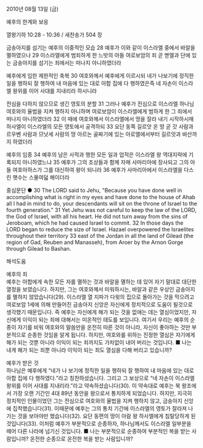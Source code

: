 2010년 08월 13일 (금)

예후의 한계와 보응



열왕기하 10:28 - 10:36 / 새찬송가 504 장


금송아지를 섬기는 예후의 이중적인 모습
28 예후가 이와 같이 이스라엘 중에서 바알을 멸하였으나 29 이스라엘에게 범죄하게 한 느밧의 아들 여로보암의 죄 곧 벧엘과 단에 있는 금송아지를 섬기는 죄에서는 떠나지 아니하였더라 

예후에게 임한 제한적인 축복
30 여호와께서 예후에게 이르시되 네가 나보기에 정직한 일을 행하되 잘 행하여 내 마음에 있는 대로 아합 집에 다 행하였은즉 네 자손이 이스라엘 왕위를 이어 사대를 지내리라 하시니라 

전심을 다하지 않으므로 생긴 영토의 분할
31 그러나 예후가 전심으로 이스라엘 하나님 여호와의 율법을 지켜 행하지 아니하며 여로보암이 이스라엘에게 범하게 한 그 죄에서 떠나지 아니하였더라 32 이 때에 여호와께서 이스라엘에서 땅을 잘라 내기 시작하시매 하사엘이 이스라엘의 모든 영토에서 공격하되 33 요단 동쪽 길르앗 온 땅 곧 갓 사람과 르우벤 사람과 므낫세 사람의 땅 아르논 골짜기에 있는 아로엘에서부터 길르앗과 바산까지 하였더라 

예후의 임종
34 예후의 남은 사적과 행한 모든 일과 업적은 이스라엘 왕 역대지략에 기록되지 아니하였느냐 35 예후가 그의 조상들과 함께 자매 사마리아에 장사되고 그의 아들 여호아하스가 그를 대신하여 왕이 되니라 36 예후가 사마리아에서 이스라엘을 다스린 햇수는 스물여덟 해이더라

중심문단 ● 30 The LORD said to Jehu, "Because you have done well in accomplishing what is right in my eyes and have done to the house of Ahab all I had in mind to do, your descendants will sit on the throne of Israel to the fourth generation." 31 Yet Jehu was not careful to keep the law of the LORD, the God of Israel, with all his heart. He did not turn away from the sins of Jeroboam, which he had caused Israel to commit. 32 In those days the LORD began to reduce the size of Israel. Hazael overpowered the Israelites throughout their territory 33 east of the Jordan in all the land of Gilead (the region of Gad, Reuben and Manasseh), from Aroer by the Arnon Gorge through Gilead to Bashan.

해석도움





예후의 죄  
예후는 아합에게 속한 모든 자를 멸하는 것과 바알을 멸하는 데 있어 자기 말대로 대단한 열정을 보였습니다. 하지만, 그는 여호와께서 미워하시는, 바알과 같은 우상인 금송아지를 멸하지 않았습니다(29). 이스라엘 열 지파가 다윗의 집으로 돌아가는 것을 막으려고 여로보암 1세에 의해 만들어진 금송아지 신앙은 자신에게 정치적으로 도움이 될것으로 생각했기 때문입니다. 즉 예후는 자신에게 해가 되는 것을 없애는 데는 열심이었지만, 자신에게 이익이 되는 죄에 대해서는 미온적인 태도를 보입니다. 여기서 우리는 예후의 순종이 자기를 비워 여호와의 말씀만을 온전히 따른 것이 아니라, 자신이 좋아하는 것만 부분적으로 순종한 것임을 알게 됩니다. 하지만, 여호와를 위하는 진정한 열심은 자기에게 해가 되는 것뿐 아니라 이익이 되는 죄까지도 가차없이 내어 버리는 것입니다.
■ 나는 내게 해가 되는 죄뿐 아니라 이익이 되는 죄도 열심을 다해 버리고 있습니까?

예후가 받은 것  
하나님은 예후에게 “네가 나 보기에 정직한 일을 행하되 잘 행하여 내 마음에 있는 대로 아합 집에 다 행하였다.”라고 칭찬하셨습니다. 그리고 그 보상으로 “네 자손이 이스라엘 왕위를 이어 사대를 지내리라.”라고 약속하셨습니다(30). 이 약속대로 예후는 북 왕조에서 가장 오랜 기간인 4대 89년 동안을 왕으로서 통치하게 되었습니다. 하지만, 지극히 정치적인 인물이었던 그는 전심으로 여호와의 율법을 지켜 행하지 않고, 금송아지 신앙에 집착했습니다(31). 이때문에 예후는 그의 통치 기간에 이스라엘의 영토가 잘라져 나가는 것을 보아야만 했습니다(32). 요단 동편의 땅이 아람 왕 하사엘에게 침탈당하게 된 것입니다(33). 이처럼 예후가 부분적으로 순종하자, 하나님께서도 이스라엘 일부분을 떼어 다른 나라에 넘기신 것입니다.
■ 나는 부분적으로 순종하여 부분적인 복을 받는 사람입니까? 온전한 순종으로 온전한 복을 받는 사람입니까?